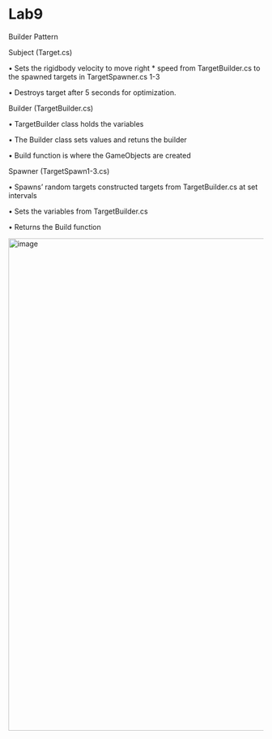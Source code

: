 # Lab9

Builder Pattern


Subject (Target.cs)

•	Sets the rigidbody velocity to move right * speed from TargetBuilder.cs to the spawned targets in TargetSpawner.cs 1-3

•	Destroys target after 5 seconds for optimization.


Builder (TargetBuilder.cs)

•	TargetBuilder class holds the variables 

•	The Builder class sets values and retuns the builder

•	Build function is where the GameObjects are created


Spawner (TargetSpawn1-3.cs)

•	Spawns’ random targets constructed targets from TargetBuilder.cs at set intervals

•	Sets the variables from TargetBuilder.cs

•	Returns the Build function

<img width="1436" height="970" alt="image" src="https://github.com/user-attachments/assets/bca11439-25e0-4a46-97be-06ab9fa5ba0e" />
